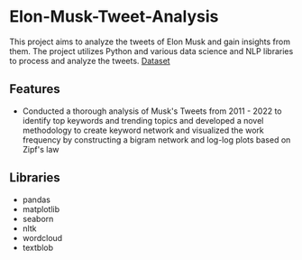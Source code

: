 # Elon-Musk-Tweet-Analysis

This project aims to analyze the tweets of Elon Musk and gain insights from them. The project utilizes Python and various data science and NLP libraries to process and analyze the tweets. <a href='https://www.kaggle.com/datasets/ayhmrba/elon-musk-tweets-2010-2021'>Dataset</a>

## Features
* Conducted a thorough analysis of Musk's Tweets from 2011 - 2022 to identify top keywords and trending topics and developed a novel methodology to create keyword network and visualized the work frequency by constructing a bigram network and log-log plots based on Zipf's law

## Libraries
* pandas
* matplotlib
* seaborn
* nltk
* wordcloud
* textblob
